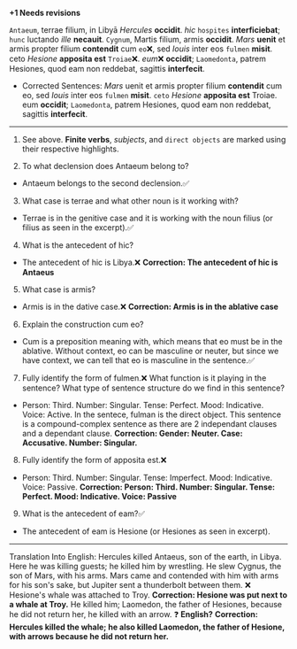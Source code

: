 **+1 Needs revisions**

`Antaeum`, terrae filium, in Libyā *Hercules* **occidit**. *hic* `hospites` **interficiebat**; `hunc` luctando *ille* **necauit**. `Cygnum`, Martis filium, armis **occidit**. *Mars* **uenit** et armis propter filium **contendit** cum `eo`❌, sed *Iouis* inter eos `fulmen` **misit**. ceto *Hesione* **apposita est** `Troiae`❌. *eum*❌ **occidit**; `Laomedonta`, patrem Hesiones, quod eam non reddebat, sagittis **interfecit**.

- Corrected Sentences: *Mars* uenit et armis propter filium **contendit** cum eo, sed *Iouis* inter eos `fulmen` **misit**. `ceto` *Hesione* **apposita est** Troiae. eum **occidit**; `Laomedonta`, patrem Hesiones, quod eam non reddebat, sagittis **interfecit**.
---

1. See above. **Finite verbs**, *subjects*, and `direct objects` are marked using their respective highlights.

2. To what declension does Antaeum belong to?
- Antaeum belongs to the second declension.✅

3. What case is terrae and what other noun is it working with?
- Terrae is in the genitive case and it is working with the noun filius (or filius as seen in the excerpt).✅

4. What is the antecedent of hic?
- The antecedent of hic is Libya.❌ **Correction: The antecedent of hic is Antaeus**

5. What case is armis?
- Armis is in the dative case.❌ **Correction: Armis is in the ablative case**

6. Explain the construction cum eo?
- Cum is a preposition meaning with, which means that eo must be in the ablative. Without context, eo can be masculine or neuter, but since we have context, we can tell that eo is masculine in the sentence.✅

7. Fully identify the form of fulmen.❌  What function is it playing in the sentence? What type of sentence structure do we find in this sentence?
- Person: Third. Number: Singular. Tense: Perfect. Mood: Indicative. Voice: Active. In the sentece, fulman is the direct object. This sentence is a compound-complex sentence as there are 2 independant clauses and a dependant clause.
**Correction: Gender: Neuter. Case: Accusative. Number: Singular.**

8. Fully identify the form of apposita est.❌ 
- Person: Third. Number: Singular. Tense: Imperfect. Mood: Indicative. Voice: Passive. **Correction: Person: Third. Number: Singular. Tense: Perfect. Mood: Indicative. Voice: Passive**

9. What is the antecedent of eam?✅
- The antecedent of eam is Hesione (or Hesiones as seen in excerpt).
---
Translation Into English: 
Hercules killed Antaeus, son of the earth, in Libya. Here he was killing guests; he killed him by wrestling. He slew Cygnus, the son of Mars, with his arms. Mars came and contended with him with arms for his son's sake, but Jupiter sent a thunderbolt between them. 
❌ Hesione's whale was attached to Troy. **Correction: Hesione was put next to a whale at Troy.**
 He killed him; 
 Laomedon, the father of Hesiones, because he did not return her, he killed with an arrow. ❓ **English?**
 **Correction: Hercules killed the whale; he also killed Laomedon, the father of Hesione, with arrows because he did not return her.**
